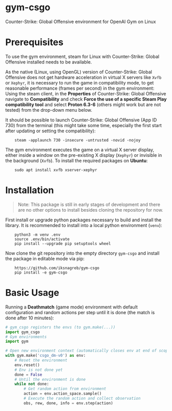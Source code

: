 # gym-csgo
Counter-Strike: Global Offensive environment for OpenAI Gym on Linux

# Prerequisites
To use the gym environment, steam for Linux with Counter-Strike: Global
Offensive installed needs to be available.
            
As the native (Linux, using OpenGL) version of Counter-Strike: Global Offensive
does not get hardware acceleration in virtual X servers like `Xvfb` or `Xephyr`,
it is necessary to run the game in compatibility mode,  to get reasonable
performance (frames per second) in the gym environment: Using the steam client,
in the **Properties** of Counter-Strike: Global Offensive navigate to
**Compatibility** and check **Force the use of a specific Steam Play
compatibility tool** and select **Proton 6.3-6** (others might work but are not
tested) from the drop-down menu below.

It should be possible to launch Counter-Strike: Global Offensive (App ID 730)
from the terminal (this might take some time, especially the first start after
updating or setting the compatibility):

        steam -applaunch 730 -insecure -untrusted -novid -nojoy

The gym environment executes the game on a virtual X server display, either
inside a window on the pre-existing X display (`Xephyr`) or invisible in the
background (`Xvfb`). To install the required packages on **Ubuntu**:

        sudo apt install xvfb xserver-xephyr

# Installation
> Note: This package is still in early stages of development and there are no
> other options to install besides cloning the repository for now.

First install or upgrade python packages necessary to build and install the
library. It is recommended to install into a local python environment (`venv`):

        python3 -m venv .env
        source .env/bin/activate
        pip install --upgrade pip setuptools wheel

Now clone the git repository into the empty directory `gym-csgo` and install the
package in editable mode via pip:

        https://github.com/iksnagreb/gym-csgo
        pip install -e gym-csgo

# Basic Usage
Running a **Deathmatch** (game mode) environment with default configuration and
random actions per step until it is done (the match is done after 10 minutes):
```python
# gym_csgo registers the envs (to gym.make(...))
import gym_csgo
# Gym environments
import gym

# Open new environment context (automatically closes env at end of scope)
with gym.make('csgo_dm-v0') as env:
    # Reset the environment
    env.reset()
    # Env is not done yet
    done = False
    # Until the environment is done
    while not done:
        # Get random action from environment
        action = env.action_space.sample()
        # Execute the random action and collect observation
        obs, rew, done, info = env.step(action)
```
